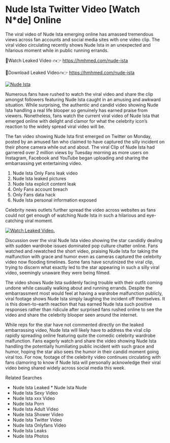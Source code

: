 ﻿# Nude Ista Twitter Video [Watch N*de] Online

The viral video of ﻿Nude Ista emerging online has amassed tremendous views across fan accounts and social media sites with one video clip. The viral video circulating recently shows ﻿Nude Ista in an unexpected and hilarious moment while in public running errands. 

🔴Watch Leaked Video 🔥👉  https://hmhmed.com/nude-ista 

🔴Download Leaked Video🔥👉  https://hmhmed.com/nude-ista 

[![Nude Ista](https://i.imgur.com/dJHk4Zq.gif)](https://hmhmed.com/nude-ista)

Numerous fans have rushed to watch the viral video and share the clip amongst followers featuring ﻿Nude Ista caught in an amusing and awkward situation. While surprising, the authentic and candid video showing ﻿Nude Ista handling a real life blooper so genuinely has earned praise from viewers. Nonetheless, fans watch the current viral video of ﻿Nude Ista that emerged online with delight and clamor for what the celebrity icon’s reaction to the widely spread viral video will be.

The fan video showing ﻿Nude Ista first emerged on Twitter on Monday, posted by an amused fan who claimed to have captured the silly incident on their phone camera while out and about. The viral Clip of ﻿Nude Ista had garnered over 2 million views by Tuesday morning as more users on Instagram, Facebook and YouTube began uploading and sharing the embarrassing yet entertaining video. 

1. ﻿Nude Ista Only Fans leak video
2. ﻿Nude Ista leaked pictures
3. ﻿Nude Ista explicit content leak
4. Only Fans account breach
5. Only Fans data hack
6. ﻿Nude Ista personal information exposed

Celebrity news outlets further spread the video across websites as fans could not get enough of watching ﻿Nude Ista in such a hilarious and eye-catching viral moment. 

[![Watch Leaked Video.](https://miro.medium.com/v2/resize:fit:828/format:webp/1*cilzJN44JGOrTw9NJCrNHA.gif "Watch Leaked Video")](https://hmhmed.com/nude-ista)

Discussion over the viral ﻿Nude Ista video showing the star candidly dealing with sudden wardrobe issues dominated pop culture chatter online. Fans watched and rewatched the short video, praising ﻿Nude Ista for taking the malfunction with grace and humor even as cameras captured the celebrity video now flooding timelines. Some fans have scrutinized the viral clip, trying to discern what exactly led to the star appearing in such a silly viral video, seemingly unaware they were being filmed.

The video shows ﻿Nude Ista suddenly facing trouble with their outfit coming undone while casually walking about and running errands. Despite the embarrassment most would feel at having a wardrobe malfunction publicly, viral footage shows ﻿Nude Ista simply laughing the incident off themselves. It is this down-to-earth reaction that has earned ﻿Nude Ista such positive responses rather than ridicule after surprised fans rushed online to see the video and share the celebrity blooper seen around the internet.  

While reps for the star have not commented directly on the leaked embarrassing video, ﻿Nude Ista will likely have to address the viral clip rapidly spreading online featuring quite the comedic celebrity wardrobe malfunction. Fans eagerly watch and share the video showing ﻿Nude Ista handling the potentially humiliating public incident with such grace and humor, hoping the star also sees the humor in their candid moment going viral too. For now, footage of the celebrity video continues circulating with fans clamoring to know if ﻿Nude Ista will personally acknowledge their viral video being shared widely across social media this week.

Related Searches
* ﻿Nude Ista Leaked
﻿* Nude Ista Nude
* ﻿Nude Ista Sexy Video
* ﻿Nude Ista xxx Video
* ﻿Nude Ista Porn
* ﻿Nude Ista Adult Video
* ﻿Nude Ista Shower Video
* ﻿Nude Ista Twitter Video
* ﻿Nude Ista Onlyfans Video
* ﻿Nude Ista Leaks
* ﻿Nude Ista Photos